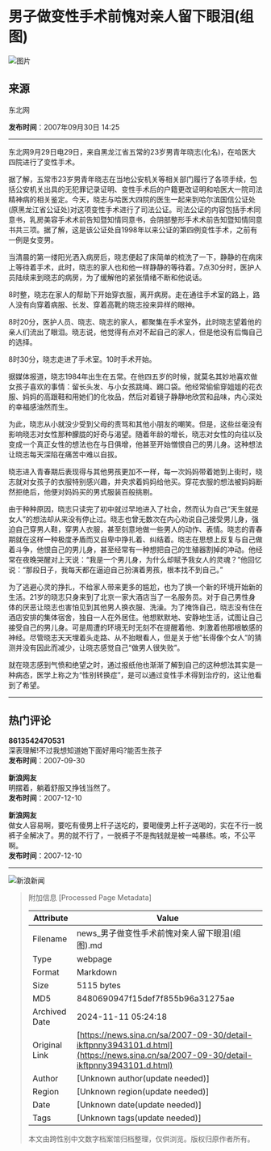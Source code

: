 # 男子做变性手术前愧对亲人留下眼泪(组图)

![图片](//n.sinaimg.cn/sinakd10200/360/w180h180/20221208/d315-b9f6c7330e2811176dbb45d1211f3575.jpg)

## 来源
东北网

**发布时间**：2007年09月30日 14:25

---

东北网9月29日电29日，来自黑龙江省五常的23岁男青年晓志(化名)，在哈医大四院进行了变性手术。

据了解，五常市23岁男青年晓志在当地公安机关等相关部门履行了各项手续，包括公安机关出具的无犯罪记录证明、变性手术后的户籍更改证明和哈医大一院司法精神病的相关鉴定。今天，晓志与哈医大四院的医生一起来到哈尔滨国信公证处(原黑龙江省公证处)对这项变性手术进行了司法公证。司法公证的内容包括手术同意书，乳房美容手术术前告知暨知情同意书，会阴部整形手术术前告知暨知情同意书共三项。据了解，这是该公证处自1998年以来公证的第四例变性手术，之前有一例是女变男。

当清晨的第一缕阳光洒入病房后，晓志便起了床简单的梳洗了一下，静静的在病床上等待着手术，此时，晓志的家人也和他一样静静的等待着。7点30分时，医护人员陆续来到晓志的病房，为了缓解他的紧张情绪不断和他说话。

8时整，晓志在家人的帮助下开始穿衣服，离开病房。走在通往手术室的路上，路人没有向穿着病服、长发、穿着高靴的晓志投来异样的眼神。

8时20分，医护人员、晓志、晓志的家人，都聚集在手术室外，此时晓志望着他的亲人们流出了眼泪。晓志说，他觉得有点对不起自己的家人，但是他没有后悔自己的选择。

8时30分，晓志走进了手术室。10时手术开始。

据媒体报道，晓志1984年出生在五常。在他四五岁的时候，就莫名其妙地喜欢做女孩子喜欢的事情：留长头发、与小女孩跳绳、踢口袋。他经常偷偷穿姐姐的花衣服、妈妈的高跟鞋和用她们的化妆品，然后对着镜子静静地欣赏和品味，内心深处的幸福感油然而生。

为此，晓志从小就没少受到父母的责骂和其他小朋友的嘲笑。但是，这些丝毫没有影响晓志对女性那种朦胧的好奇与渴望。随着年龄的增长，晓志对女性的向往以及变成一个真正女性的想法也在与日俱增，他甚至开始憎恨自己的男儿身。这种想法让晓志每天深陷在痛苦中难以自拔。

晓志进入青春期后表现得与其他男孩更加不一样，每一次妈妈带着她到上街时，晓志就对女孩子的衣服特别感兴趣，并央求着妈妈给他买。穿花衣服的想法被妈妈断然拒绝后，他便对妈妈买的男式服装百般挑剔。

由于种种原因，晓志只读完了初中就过早地进入了社会，然而认为自己“天生就是女人”的想法却从来没有停止过。晓志也曾无数次在内心劝说自己接受男儿身，强迫自己穿男人鞋，穿男人衣服，甚至刻意地做一些男人的动作、表情。晓志的青春期就在这样一种极度矛盾而又自卑中挣扎着、纠结着。晓志在思想上反复与自己做着斗争，他恨自己的男儿身，甚至经常有一种想把自己的生殖器割掉的冲动。他经常在夜晚哭醒对上天说：“我是一个男儿身，为什么却赋予我女人的灵魂？”他回忆说：“那段日子，我每天都在逼迫自己扮演着男孩，根本找不到自己。”

为了逃避心灵的挣扎，不给家人带来更多的尴尬，也为了换一个新的环境开始新的生活。21岁的晓志只身来到了北京一家大酒店当了一名服务员。对于自己男性身体的厌恶让晓志也害怕见到其他男人换衣服、洗澡。为了掩饰自己，晓志没有住在酒店安排的集体宿舍，独自一人在外居住。他想默默地、安静地生活，试图让自己接受自己的男儿身。可是周遭的环境无时无刻不在提醒着他、刺激着他那根敏感的神经。尽管晓志天天埋着头走路、从不抬眼看人，但是关于他“长得像个女人”的猜测并没有因此而减少，让晓志感觉自己“做男人很失败”。

就在晓志感到气愤和绝望之时，通过报纸他也渐渐了解到自己的这种想法其实是一种病态，医学上称之为“性别转换症”，是可以通过变性手术得到治疗的，这让他看到了希望。

---

## 热门评论

**8613542470531**   
深表理解!不过我想知道她下面好用吗?能否生孩子  
**发布时间**：2007-09-30  

**新浪网友**   
明摆着，躺着舒服又挣钱当然了。  
**发布时间**：2007-12-10  

**新浪网友**   
做女人容易啊，要吃有傻男上杆子送吃的，要喝傻男上杆子送喝的，实在不行一脱裤子全解决了。男的就不行了，一脱裤子不是掏钱就是被一吨暴练。咳，不公平啊。  
**发布时间**：2007-12-10  

--- 

![新浪新闻](https://n.sinaimg.cn/default/80905340/20200331/sinalogo.png)

> 附加信息 [Processed Page Metadata]
>
> | Attribute       | Value                                  |
> |-----------------|----------------------------------------|
> | Filename        | news_男子做变性手术前愧对亲人留下眼泪(组图).md                             |
> | Type            | webpage                                 |
> | Format          | Markdown                               |
> | Size            | 5115 bytes                           |
> | MD5             | 8480690947f15def7f855b96a31275ae                                  |
> | Archived Date   | 2024-11-11 05:24:18                             |
> | Original Link   | [https://news.sina.cn/sa/2007-09-30/detail-ikftpnny3943101.d.html](https://news.sina.cn/sa/2007-09-30/detail-ikftpnny3943101.d.html)                         |
> | Author          | [Unknown author(update needed)]                              |
> | Region          | [Unknown region(update needed)]                              |
> | Date            | [Unknown date(update needed)]                                 |
> | Tags            | [Unknown tags(update needed)]                                 |
>
> 本文由跨性别中文数字档案馆归档整理，仅供浏览。版权归原作者所有。
>